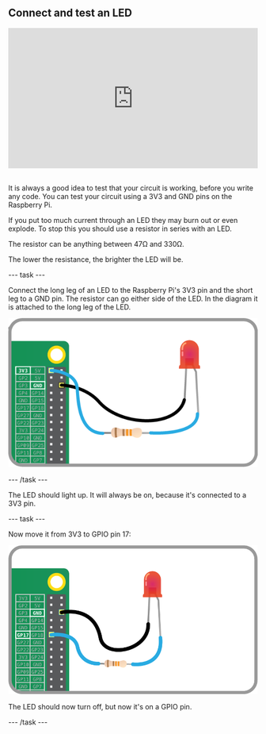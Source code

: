 ## Connect and test an LED

<html>
  <div style="position: relative; overflow: hidden; padding-top: 56.25%;">
    <iframe style="position: absolute; top: 0; left: 0; right: 0; width: 100%; height: 100%; border: none;" src="https://www.youtube.com/embed/r9PJbMZ5HaM?rel=0&cc_load_policy=1" allowfullscreen allow="accelerometer; autoplay; clipboard-write; encrypted-media; gyroscope; picture-in-picture; web-share">
    </iframe>
  </div><br>
</html>


It is always a good idea to test that your circuit is working, before you write any code. You can test your circuit using a 3V3 and GND pins on the Raspberry Pi.

If you put too much current through an LED they may burn out or even explode. To stop this you should use a resistor in series with an LED.

The resistor can be anything between 47Ω and 330Ω. 

The lower the resistance, the brighter the LED will be.

--- task ---

Connect the long leg of an LED to the Raspberry Pi's 3V3 pin and the short leg to a GND pin. The resistor can go either side of the LED. In the diagram it is attached to the long leg of the LED.

![An LED and resistor connected from 3V3 to GND on the Raspberry Pi](images/led-3v3.png)

--- /task ---

The LED should light up. It will always be on, because it's connected to a 3V3 pin.

--- task ---

Now move it from 3V3 to GPIO pin 17:

![An LED and resistor connected from GPIO 17 to GND on the Raspberry Pi](images/led-gpio17.png)

The LED should now turn off, but now it's on a GPIO pin.

--- /task ---


